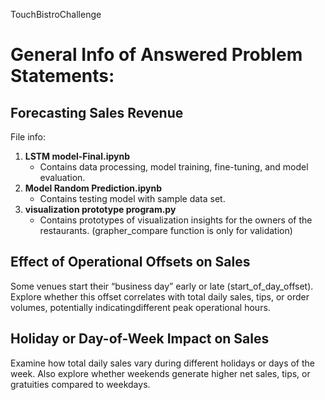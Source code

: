 TouchBistroChallenge 

# General Info of Answered Problem Statements:

## **Forecasting Sales Revenue**

File info:

1. **LSTM model-Final.ipynb**
   - Contains data processing, model training, fine-tuning, and model evaluation.
3. **Model Random Prediction.ipynb**
   - Contains testing model with sample data set.
5. **visualization prototype program.py**
   - Contains prototypes of visualization insights for the owners of the restaurants. (grapher_compare function is only for validation)


## **Effect of Operational Offsets on Sales**


Some venues start their “business day” early or late (start_of_day_offset). 
Explore whether this offset correlates with total daily sales, tips, or order volumes, potentially indicatingdifferent peak operational hours.


## **Holiday or Day-of-Week Impact on Sales**

Examine how total daily sales vary during different holidays or days of the week. 
Also explore whether weekends generate higher net sales, tips, or gratuities compared to weekdays.
